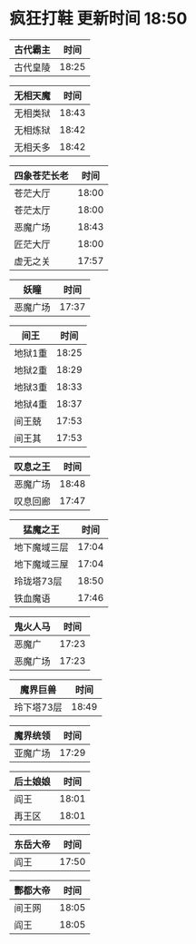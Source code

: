 # 疯狂打鞋 更新时间 18:50

| 古代霸主   | 时间    |
|--------|-------|
| 古代皇陵 | 18:25 |

| 无相天魔   | 时间    |
|--------|-------|
| 无相类狱 | 18:43 |
| 无相炼狱 | 18:42 |
| 无相夭多 | 18:42 |

| 四象苍茫长老   | 时间    |
|--------|-------|
| 苍茫大厅 | 18:00 |
| 苍茫太厅 | 18:00 |
| 恶魔广场 | 18:43 |
| 匠茫大厅 | 18:00 |
| 虚无之关 | 17:57 |

| 妖瞳   | 时间    |
|--------|-------|
| 恶魔广场 | 17:37 |

| 间王   | 时间    |
|--------|-------|
| 地狱1重 | 18:25 |
| 地狱2重 | 18:29 |
| 地狱3重 | 18:33 |
| 地狱4重 | 18:37 |
| 间王兢 | 17:53 |
| 间王其 | 17:53 |

| 叹息之王   | 时间    |
|--------|-------|
| 恶魔广场 | 18:48 |
| 叹息回廊 | 17:47 |

| 猛魔之王   | 时间    |
|--------|-------|
| 地下魔域三层 | 17:04 |
| 地下魔域三屋 | 17:04 |
| 玲珑塔73层 | 18:50 |
| 铁血魔语 | 17:46 |

| 鬼火人马   | 时间    |
|--------|-------|
| 恶魔广 | 17:23 |
| 恶魔广场 | 17:23 |

| 魔界巨兽   | 时间    |
|--------|-------|
| 玲下塔73层 | 18:49 |

| 魔界统领   | 时间    |
|--------|-------|
| 亚魔广场 | 17:29 |

| 后土娘娘   | 时间    |
|--------|-------|
| 阎王 | 18:01 |
| 再王区 | 18:01 |

| 东岳大帝   | 时间    |
|--------|-------|
| 阎王 | 17:50 |

| 酆都大帝   | 时间    |
|--------|-------|
| 间王网 | 18:05 |
| 阎王 | 18:05 |